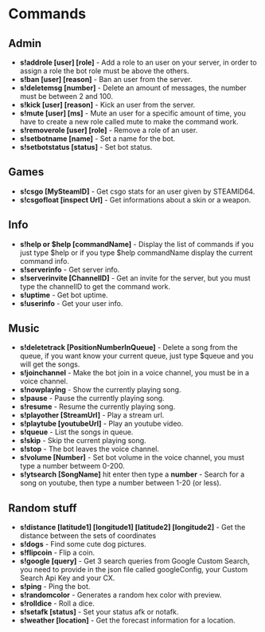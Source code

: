 # Commands

## Admin

* **s!addrole [user] [role]** - Add a role to an user on your server, in order to assign a role the bot role must be above the others.
* **s!ban [user] [reason]** - Ban an user from the server.
* **s!deletemsg [number]** - Delete an amount of messages, the number must be between 2 and 100.
* **s!kick [user] [reason]** - Kick an user from the server.
* **s!mute [user] [ms]** - Mute an user for a specific amount of time, you have to create a new role called mute to make the command work.
* **s!removerole [user] [role]** - Remove a role of an user.
* **s!setbotname [name]** - Set a name for the bot.
* **s!setbotstatus [status]** - Set bot status.

## Games

* **s!csgo [MySteamID]** - Get csgo stats for an user given by STEAMID64.
* **s!csgofloat [inspect Url]** - Get informations about a skin or a weapon.

## Info

* **s!help or $help [commandName]** - Display the list of commands if you just type $help or if you type $help commandName display the current command info.
* **s!serverinfo** - Get server info.
* **s!serverinvite [ChannelID]** - Get an invite for the server, but you must type the channelID to get the command work.
* **s!uptime** - Get bot uptime.
* **s!userinfo** - Get your user info.

## Music

* **s!deletetrack [PositionNumberInQueue]** - Delete a song from the queue, if you want know your current queue, just type $queue and you will get the songs.
* **s!joinchannel** - Make the bot join in a voice channel, you must be in a voice channel.
* **s!nowplaying** - Show the currently playing song.
* **s!pause** - Pause the currently playing song.
* **s!resume** - Resume the currently playing song.
* **s!playother [StreamUrl]** - Play a stream url.
* **s!playtube [youtubeUrl]** - Play an youtube video.
* **s!queue** - List the songs in queue.
* **s!skip** - Skip the current playing song.
* **s!stop** - The bot leaves the voice channel.
* **s!volume [Number]** - Set bot volume in the voice channel, you must type a number betweem 0-200.
* **s!ytsearch [SongName]** hit enter then type a **number** - Search for a song on youtube, then type a number between 1-20 (or less).

## Random stuff

* **s!distance [latitude1] [longitude1] [latitude2] [longitude2]** - Get the distance between the sets of coordinates
* **s!dogs** - Find some cute dog pictures.
* **s!flipcoin** - Flip a coin.
* **s!google [query]** - Get 3 search queries from Google Custom Search, you need to provide in the json file called googleConfig, your Custom Search Api Key and your CX.
* **s!ping** - Ping the bot.
* **s!randomcolor** - Generates a random hex color with preview.
* **s!rolldice** - Roll a dice.
* **s!setafk [status]** - Set your status afk or notafk.
* **s!weather [location]** - Get the forecast information for a location.
